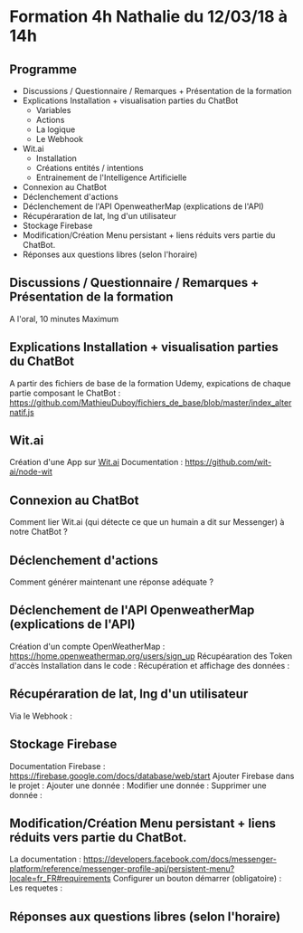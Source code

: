 # Formation 4h Nathalie du 12/03/18 à 14h

## Programme
- Discussions / Questionnaire / Remarques + Présentation de la formation
- Explications Installation + visualisation parties du ChatBot
  - Variables
  - Actions
  - La logique
  - Le Webhook
- Wit.ai
  - Installation
  - Créations entités / intentions
  - Entrainement de l'Intelligence Artificielle
- Connexion au ChatBot
- Déclenchement d'actions
- Déclenchement de l'API OpenweatherMap (explications de l'API)
- Récupéraration de lat, lng d'un utilisateur
- Stockage Firebase
- Modification/Création Menu persistant + liens réduits vers partie du ChatBot.
- Réponses aux questions libres (selon l'horaire)

## Discussions / Questionnaire / Remarques + Présentation de la formation
A l'oral, 10 minutes Maximum

## Explications Installation + visualisation parties du ChatBot
A partir des fichiers de base de la formation Udemy, expications de chaque partie composant le ChatBot : https://github.com/MathieuDuboy/fichiers_de_base/blob/master/index_alternatif.js

## Wit.ai
Création d'une App sur [Wit.ai](https://wit.ai)
Documentation : https://github.com/wit-ai/node-wit

## Connexion au ChatBot
Comment lier Wit.ai (qui détecte ce que un humain a dit sur Messenger) à notre ChatBot ? 

## Déclenchement d'actions
Comment générer maintenant une réponse adéquate ? 

## Déclenchement de l'API OpenweatherMap (explications de l'API)
Création d'un compte OpenWeatherMap : https://home.openweathermap.org/users/sign_up
Récupéaration des Token d'accès
Installation dans le code : 
Récupération et affichage des données :

## Récupéraration de lat, lng d'un utilisateur
Via le Webhook : 

## Stockage Firebase
Documentation Firebase : https://firebase.google.com/docs/database/web/start
Ajouter Firebase dans le projet : 
Ajouter une donnée :
Modifier une donnée :
Supprimer une donnée :

## Modification/Création Menu persistant + liens réduits vers partie du ChatBot.
La documentation : https://developers.facebook.com/docs/messenger-platform/reference/messenger-profile-api/persistent-menu?locale=fr_FR#requirements
Configurer un bouton démarrer (obligatoire) :
Les requetes : 
## Réponses aux questions libres (selon l'horaire)

